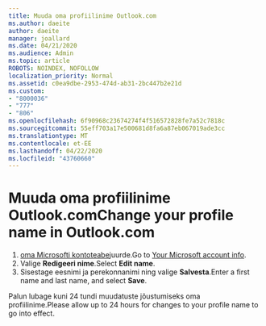 ```yaml
---
title: Muuda oma profiilinime Outlook.com
ms.author: daeite
author: daeite
manager: joallard
ms.date: 04/21/2020
ms.audience: Admin
ms.topic: article
ROBOTS: NOINDEX, NOFOLLOW
localization_priority: Normal
ms.assetid: c0ea9dbe-2953-474d-ab31-2bc447b2e21d
ms.custom:
- "8000036"
- "777"
- "806"
ms.openlocfilehash: 6f90968c23674274f4f516572828fe7a52c7818c
ms.sourcegitcommit: 55eff703a17e500681d8fa6a87eb067019ade3cc
ms.translationtype: MT
ms.contentlocale: et-EE
ms.lasthandoff: 04/22/2020
ms.locfileid: "43760660"
---
```

# <a name="change-your-profile-name-in-outlookcom"></a><span data-ttu-id="be85f-102">Muuda oma profiilinime Outlook.com</span><span class="sxs-lookup"><span data-stu-id="be85f-102">Change your profile name in Outlook.com</span></span>

1. <span data-ttu-id="be85f-103">[oma Microsofti kontoteabe](https://go.microsoft.com/fwlink/p/?linkid=860841)juurde.</span><span class="sxs-lookup"><span data-stu-id="be85f-103">Go to [Your Microsoft account info](https://go.microsoft.com/fwlink/p/?linkid=860841).</span></span>
2. <span data-ttu-id="be85f-104">Valige **Redigeeri nime**.</span><span class="sxs-lookup"><span data-stu-id="be85f-104">Select **Edit name**.</span></span>
3. <span data-ttu-id="be85f-105">Sisestage eesnimi ja perekonnanimi ning valige **Salvesta**.</span><span class="sxs-lookup"><span data-stu-id="be85f-105">Enter a first name and last name, and select **Save**.</span></span>

<span data-ttu-id="be85f-106">Palun lubage kuni 24 tundi muudatuste jõustumiseks oma profiilinime.</span><span class="sxs-lookup"><span data-stu-id="be85f-106">Please allow up to 24 hours for changes to your profile name to go into effect.</span></span>